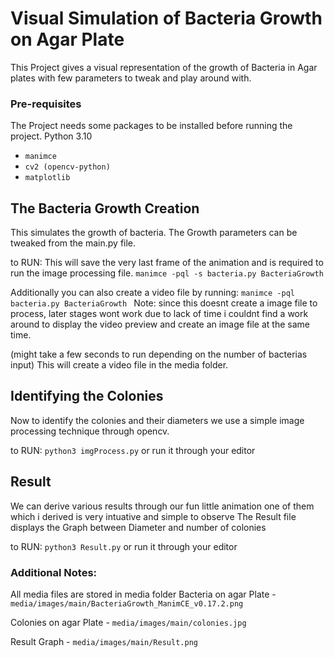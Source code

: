 # Visual Simulation of Bacteria Growth on Agar Plate
This Project gives a visual representation of the growth of Bacteria in Agar plates with few parameters to tweak and play around with.

### Pre-requisites
The Project needs some packages to be installed before running the project.
Python 3.10
- `manimce`
- `cv2 (opencv-python)`
- `matplotlib`

## The Bacteria Growth Creation
This simulates the growth of bacteria.
The Growth parameters can be tweaked from the main.py file.

to RUN:
This will save the very last frame of the animation and is required to run the image processing file.
```manimce -pql -s bacteria.py BacteriaGrowth ```

Additionally you can also create a video file by running:
```manimce -pql bacteria.py BacteriaGrowth ```
Note: since this doesnt create a image file to process, later stages wont work
      due to lack of time i couldnt find a work around to display the video preview and create an image file at the same time.

(might take a few seconds to run depending on the number of bacterias input)
This will create a video file in the media folder.

## Identifying the Colonies
Now to identify the colonies and their diameters we use a simple image processing technique through opencv.

to RUN:
```python3 imgProcess.py```
or run it through your editor

## Result
We can derive various results through our fun little animation
one of them which i derived is very intuative and simple to observe
The Result file displays the Graph between Diameter and number of colonies

to RUN:
```python3 Result.py```
or run it through your editor


### Additional Notes:
All media files are stored in media folder
Bacteria on agar Plate - `media/images/main/BacteriaGrowth_ManimCE_v0.17.2.png`

Colonies on agar Plate - `media/images/main/colonies.jpg`

Result Graph - `media/images/main/Result.png`